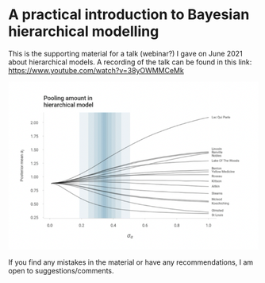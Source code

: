 # A practical introduction to Bayesian hierarchical modelling
This is the supporting material for a talk (webinar?) I gave on June 2021 about hierarchical models. A recording of the talk can be found in this link: https://www.youtube.com/watch?v=38yOWMMCeMk 

![partial pooling plot](thumbnail.png)

If you find any mistakes in the material or have any recommendations, I am open to suggestions/comments.
